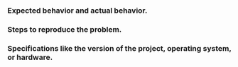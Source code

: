 ### Expected behavior and actual behavior.


### Steps to reproduce the problem.



### Specifications like the version of the project, operating system, or hardware.


